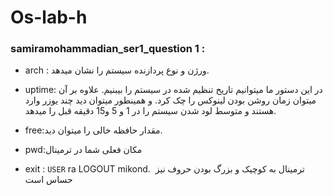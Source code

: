 # Os-lab-h

### samiramohammadian_ser1_question 1 :

- arch :  ورژن و نوع پردازنده سیستم را نشان میدهد.
- uptime: در این دستور ما میتوانیم تاریخ تنظیم شده در سیستم را بیبنیم.
                   علاوه بر آن میتوان زمان روشن بودن لینوکس را چک کرد.
و همینطور میتوان دید چند یوزر وارد هستند 
	و متوسط لود شدن سیستم را در 1  و 5 و15 دقیقه  قبل را میدهد.

- free:مقدار حافظه خالی را میتوان دید.
- pwd:مکان فعلی شما در ترمینال
- exit : `USER` ra LOGOUT  mikond.
‍‍
ترمینال  به کوچیک و بزرگ بودن حروف نیز حساس است
